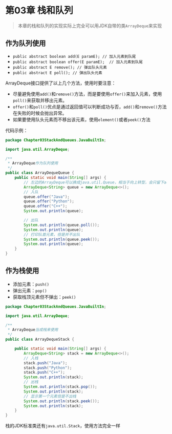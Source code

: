 # 第03章 栈和队列
> 本章的栈和队列的实现实际上完全可以用JDK自带的类`ArrayDeque`来实现

## 作为队列使用
+ `public abstract boolean add(E paramE); // 加入元素到队尾`
+ `public abstract boolean offer(E paramE);  // 加入元素到队尾`
+ `public abstract E remove(); // 弹出队头元素`
+ `public abstract E poll(); // 弹出队头元素`

ArrayDeque接口提供了以上几个方法，使用时要注意：

+ 尽量避免使用`add()`和`remove()`方法，而是要使用`offer()`来加入元素，使用`poll()`来获取并移出元素。
+ `offer()`和`poll()`优点是通过返回值可以判断成功与否，`add()`和`remove()`方法在失败的时候会抛出异常。
+ 如果要使用队头元素而不移出该元素，使用`element()`或者`peek()`方法

代码示例：
```java
package Chapter03StackAndQueues.JavaBuiltIn;

import java.util.ArrayDeque;

/**
 * ArrayDeque作为队列使用
 */
public class ArrayDequeQueue {
    public static void main(String[] args) {
        // 左边的ArrayDeque可以换成java.util.Queue，相当于向上转型，会只留下add()和remove()方法。见图论中BFS的实现
        ArrayDeque<String> queue = new ArrayDeque<>();
        // 入队
        queue.offer("Java");
        queue.offer("Python");
        queue.offer("C++");
        System.out.println(queue);

        // 出队
        System.out.println(queue.poll());
        System.out.println(queue);
        // 打印队首元素，但是并不出队
        System.out.println(queue.peek());
        System.out.println(queue);
    }
}

```

## 作为栈使用

+ 添加元素：`push()`
+ 弹出元素：`pop()`
+ 获取栈顶元素但不弹出：`peek()`

```java
package Chapter03StackAndQueues.JavaBuiltIn;

import java.util.ArrayDeque;

/**
 * ArrayDeque当成栈来使用
 */
public class ArrayDequeStack {

    public static void main(String[] args) {
        ArrayDeque<String> stack = new ArrayDeque<>();
        // 入栈
        stack.push("Java");
        stack.push("Python");
        stack.push("C++");
        System.out.println(stack);
        // 出栈
        System.out.println(stack.pop());
        System.out.println(stack);
        // 显示第一个元素但是不出栈
        System.out.println(stack.peek());
        System.out.println(stack);
    }
}
```

栈的JDK标准类还有`java.util.Stack`，使用方法完全一样